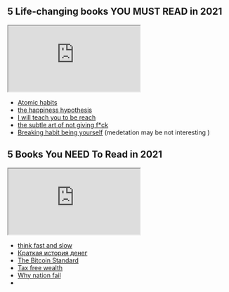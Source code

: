 ## 5 Life-changing books YOU MUST READ in 2021

<iframe src="https://www.youtube.com/embed/zU7OgLjA5zk"></iframe>

- [Atomic habits](https://www.amazon.com/Atomic-Habits-Proven-Build-Break/dp/0735211299)  
- [the happiness hypothesis](https://www.amazon.com/Happiness-Hypothesis-Finding-Modern-Ancient/dp/0465028020)  
- [I will teach you to be reach](https://www.amazon.com/Will-Teach-You-Rich-Second/dp/1523505745/)  
- [the subtle art of not giving f*ck ](https://www.amazon.com/Subtle-Art-Not-Giving-Counterintuitive-ebook/dp/B019MMUA8S)  
- [Breaking habit being yourself](https://www.amazon.com/Breaking-Habit-Being-Yourself-Dispenza-ebook/dp/B006M7A8JI/)   (medetation may be not interesting )  

## 5 Books You NEED To Read in 2021

<iframe src="https://www.youtube.com/embed/VdRvbXFNWjM"></iframe>


- [think fast and slow](https://www.ozon.ru/product/dumay-medlenno-reshay-bystro-218257657/)  
- [Краткая история денег](https://www.ozon.ru/product/kratkaya-istoriya-deneg-ili-vse-chto-nuzhno-znat-o-bitkoine-149778053/?tab=reviews)  
- [The Bitcoin Standard](https://www.amazon.com/Bitcoin-Standard-Decentralized-Alternative-Central-ebook/dp/B07BPM3GZQ/)  
- [Tax free wealth](https://www.amazon.com/Tax-Free-Wealth-Massive-Permanently-Lowering-ebook/dp/B07J1WNBKT/)  
- [Why nation fail](https://www.amazon.com/Why-Nations-Fail-Origins-Prosperity-ebook/dp/B0058Z4NR8)  
- 
